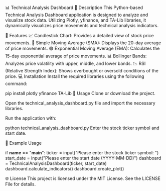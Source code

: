 📊 Technical Analysis Dashboard
📜 Description
This Python-based Technical Analysis Dashboard application is designed to analyze and visualize stock data. Utilizing Plotly, yfinance, and TA-Lib libraries, it dynamically visualizes price movements and technical analysis indicators.

🚀 Features
📈 Candlestick Chart: Provides a detailed view of stock price movements.
🔵 Simple Moving Average (SMA): Displays the 20-day average of price movements.
🟢 Exponential Moving Average (EMA): Calculates the 15-day exponential average of price movements.
📊 Bollinger Bands: Analyzes price volatility with upper, middle, and lower bands.
📉 RSI (Relative Strength Index): Shows overbought or oversold conditions of the price.
💻 Installation
Install the required libraries using the following command:

pip install plotly yfinance TA-Lib
🔧 Usage
Clone or download the project.

Open the technical_analysis_dashboard.py file and import the necessary libraries.

Run the application with:

python technical_analysis_dashboard.py
Enter the stock ticker symbol and start date.

📝 Example Usage

if __name__ == "__main__":
    ticker = input("Please enter the stock ticker symbol: ")
    start_date = input("Please enter the start date (YYYY-MM-DD)")
    dashboard = TechnicalAnalysisDashboard(ticker, start_date)
    dashboard.calculate_indicators()
    dashboard.create_plot()


🌐 License
This project is licensed under the MIT License. See the LICENSE File for details.